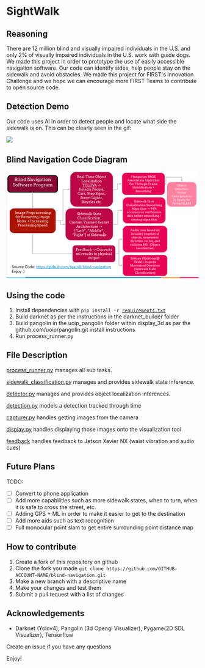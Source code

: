 # SightWalk

## Reasoning

There are 12 million blind and visually impaired individuals in the U.S. and only 2% of visually impaired individuals in
the U.S. work with guide dogs.
We made this project in order to prototype the use of easily accessible navigation software.
Our code can identify sides, help people stay on the sidewalk and avoid obstacles.
We made this project for FIRST's Innovation Challenge and we hope we can encourage more FIRST Teams to contribute 
to open source code.

## Detection Demo
Our code uses AI in order to detect people and locate what side the sidewalk is on.
This can be clearly seen in the gif:

![](Sidewalk_Demo.gif)

## Blind Navigation Code Diagram

![](Code_Diagram.png)

## Using the code
1. Install dependencies with `pip install -r `[`requirements.txt`](requirements.txt)
2. Build darknet as per the instructions in the darknet_builder folder
3. Build pangolin in the uoip_pangolin folder within display_3d as per the github.com/uoip/pangolin.git install instructions
4. Run process_runner.py

## File Description

[process_runner.py](process_runner.py) manages all sub tasks.

[sidewalk_classification.py](sidewalk_classification) manages and provides sidewalk state inference.

[detector.py](person_automobile_sign_detection/detector.py) manages and provides object localization inferences.

[detection.py](person_automobile_sign_detection/detection.py) models a detection tracked through time

[capturer.py](capturer.py) handles getting images from the camera

[display.py](display.py) handles displaying those images onto the visualization tool

[feedback](feedback/) handles feedback to Jetson Xavier NX (waist vibration and audio cues)

## Future Plans

TODO:
* [ ] Convert to phone application
* [ ] Add more capabilities such as more sidewalk states, when to turn, when it is safe to cross the street, etc.
* [ ] Adding GPS + ML in order to make it easier to get to the destination
* [ ] Add more aids such as text recognition
* [ ] Full monocular point slam to get entire surrounding point distance map

## How to contribute
1. Create a fork of this repository on github
1. Clone the fork you made ``git clone https://github.com/GITHUB-ACCOUNT-NAME/blind-navigation.git``
2. Make a new branch with a descriptive name
3. Make your changes and test them
4. Submit a pull request with a list of changes

## Acknowledgements
* Darknet (Yolov4), Pangolin (3d Opengl Visualizer), Pygame(2D SDL Visualizer), Tensorflow

Create an issue if you have any questions

Enjoy!
